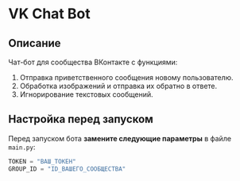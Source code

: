 # VK Chat Bot

## Описание
Чат-бот для сообщества ВКонтакте с функциями:
1. Отправка приветственного сообщения новому пользователю.
2. Обработка изображений и отправка их обратно в ответе.
3. Игнорирование текстовых сообщений.

## Настройка перед запуском
Перед запуском бота **замените следующие параметры** в файле `main.py`:
```python
TOKEN = "ВАШ_ТОКЕН"
GROUP_ID = "ID_ВАШЕГО_СООБЩЕСТВА"
